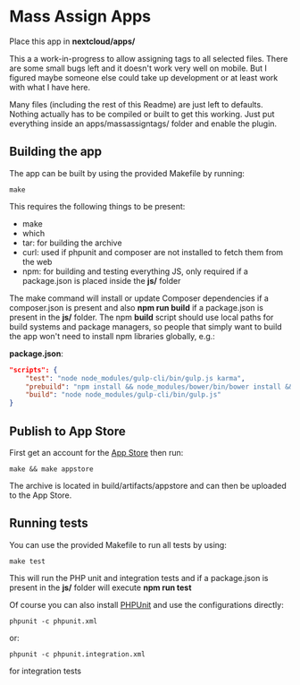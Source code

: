 # Mass Assign Apps

Place this app in **nextcloud/apps/**

This a a work-in-progress to allow assigning tags to all selected files. There are some small bugs left and it doesn't work very well on mobile. But I figured maybe someone else could take up development or at least work with what I have here.

Many files (including the rest of this Readme) are just left to defaults. Nothing actually has to be compiled or built to get this working. Just put everything inside an apps/massassigntags/ folder and enable the plugin.

## Building the app

The app can be built by using the provided Makefile by running:

    make

This requires the following things to be present:
* make
* which
* tar: for building the archive
* curl: used if phpunit and composer are not installed to fetch them from the web
* npm: for building and testing everything JS, only required if a package.json is placed inside the **js/** folder

The make command will install or update Composer dependencies if a composer.json is present and also **npm run build** if a package.json is present in the **js/** folder. The npm **build** script should use local paths for build systems and package managers, so people that simply want to build the app won't need to install npm libraries globally, e.g.:

**package.json**:
```json
"scripts": {
    "test": "node node_modules/gulp-cli/bin/gulp.js karma",
    "prebuild": "npm install && node_modules/bower/bin/bower install && node_modules/bower/bin/bower update",
    "build": "node node_modules/gulp-cli/bin/gulp.js"
}
```


## Publish to App Store

First get an account for the [App Store](http://apps.nextcloud.com/) then run:

    make && make appstore

The archive is located in build/artifacts/appstore and can then be uploaded to the App Store.

## Running tests
You can use the provided Makefile to run all tests by using:

    make test

This will run the PHP unit and integration tests and if a package.json is present in the **js/** folder will execute **npm run test**

Of course you can also install [PHPUnit](http://phpunit.de/getting-started.html) and use the configurations directly:

    phpunit -c phpunit.xml

or:

    phpunit -c phpunit.integration.xml

for integration tests
